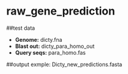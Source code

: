 # raw_gene_prediction

##test data
- **Genome:** dicty.fna
- **Blast out:** dicty_para_homo_out
- **Query seqs:** para_homo.fas


##output exmple:
Dicty_new_predictions.fasta